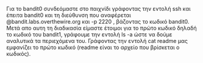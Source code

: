 Για το bandit0 συνδεόμαστε στο παιχνίδι γράφοντας την εντολή ssh και έπειτα bandit0 και τη διεύθυνση που αναφέρεται @bandit.labs.overthewire.org και -p 2220 ,  βάζοντας το κωδικό bandit0. Μετά απο αυτη τη διαδικασία είμαστε έτοιμοι για το πρώτο κωδικό δηλαδή το κωδικό του bandit1, γράφουμε την εντολή ls -a ώστε να δούμε αναλυτικά τα περιεχόμενα του. Γράφοντας την εντολή cat readme μας εμφανίζει το πρώτο κωδικό (readme είναι το αρχείο που βρίσκεται ο κωδικός). 
